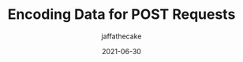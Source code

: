 ---
author: jaffathecake
date: 2021-06-30
layout: post.njk
tags:
  - article
  - javascript
  - security
target_url: https://jakearchibald.com/2021/encoding-data-for-post-requests/
title: Encoding Data for POST Requests
---